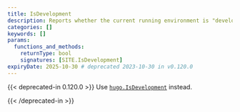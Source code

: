 ```yaml
---
title: IsDevelopment
description: Reports whether the current running environment is "development".
categories: []
keywords: []
params:
  functions_and_methods:
    returnType: bool
    signatures: [SITE.IsDevelopment]
expiryDate: 2025-10-30 # deprecated 2023-10-30 in v0.120.0
---
```


{{< deprecated-in 0.120.0 >}}
Use [`hugo.IsDevelopment`][] instead.

[`hugo.IsDevelopment`]: /docs/reference/functions/hugo/isdevelopment/
{{< /deprecated-in >}}
